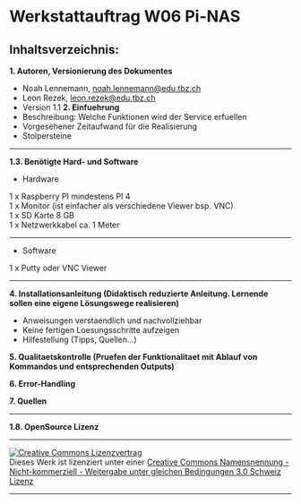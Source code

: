 Werkstattauftrag W06 Pi-NAS
===========================================================================

Inhaltsverzeichnis:
-------------------

**1. Autoren, Versionierung des Dokumentes**
   - Noah Lennemann, noah.lennemann@edu.tbz.ch
   - Leon Rezek, leon.rezek@edu.tbz.ch
   - Version 1.1
**2. Einfuehrung** 
   - Beschreibung: Welche Funktionen wird der Service erfuellen
   - Vorgesehener Zeitaufwand für die Realisierung
   - Stolpersteine

---
**1.3. Benötigte Hard- und Software**
   - Hardware 

1 x Raspberry PI mindestens PI 4 <br>
1 x Monitor (ist einfacher als verschiedene Viewer bsp. VNC) <br>
1 x SD Karte 8 GB <br>
1 x Netzwerkkabel ca. 1 Meter <br>

---
   - Software 

1 x Putty oder VNC Viewer
	
---

**4. Installationsanleitung (Didaktisch reduzierte Anleitung. Lernende sollen eine
     eigene Lösungswege realisieren)**
   - Anweisungen verstaendlich und nachvollziehbar
   - Keine fertigen Loesungsschritte aufzeigen
   - Hilfestellung (Tipps, Quellen...)

**5. Qualitaetskontrolle (Pruefen der Funktionalitaet mit Ablauf von Kommandos
	und entsprechenden Outputs)**

**6. Error-Handling** 

**7. Quellen**

---

**1.8. OpenSource Lizenz**
- - -
<a rel="license" href="http://creativecommons.org/licenses/by-nc-sa/3.0/ch/"><img alt="Creative Commons Lizenzvertrag" style="border-width:0" src="https://i.creativecommons.org/l/by-nc-sa/3.0/ch/88x31.png" /></a><br />Dieses Werk ist lizenziert unter einer <a rel="license" href="http://creativecommons.org/licenses/by-nc-sa/3.0/ch/">Creative Commons Namensnennung - Nicht-kommerziell - Weitergabe unter gleichen Bedingungen 3.0 Schweiz Lizenz</a>

 

- - -
